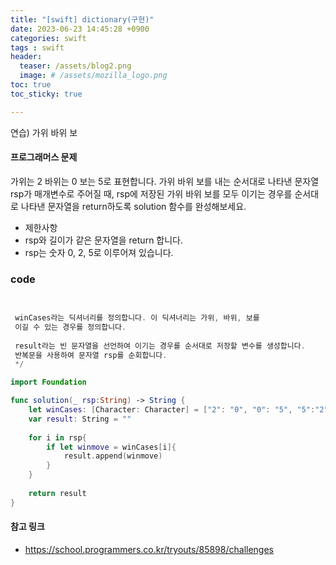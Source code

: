```yaml
---
title: "[swift] dictionary(구현)"
date: 2023-06-23 14:45:28 +0900
categories: swift
tags : swift
header:
  teaser: /assets/blog2.png
  image: # /assets/mozilla_logo.png 
toc: true  
toc_sticky: true 

---
```


연습) 가위 바위 보

#### 프로그래머스 문제

가위는 2 바위는 0 보는 5로 표현합니다. 가위 바위 보를 내는 순서대로 나타낸 문자열 rsp가 매개변수로 주어질 때, rsp에 저장된 가위 바위 보를 모두 이기는 경우를 순서대로 나타낸 문자열을 return하도록 solution 함수를 완성해보세요.

- 제한사항
- rsp와 길이가 같은 문자열을 return 합니다.
- rsp는 숫자 0, 2, 5로 이루어져 있습니다.

### code

```swift

 
 winCases라는 딕셔너리를 정의합니다. 이 딕셔너리는 가위, 바위, 보를
 이길 수 있는 경우를 정의합니다.
 
 result라는 빈 문자열을 선언하여 이기는 경우를 순서대로 저장할 변수를 생성합니다.
 반복문을 사용하여 문자열 rsp를 순회합니다.
 */

import Foundation

func solution(_ rsp:String) -> String {
    let winCases: [Character: Character] = ["2": "0", "0": "5", "5":"2"]
    var result: String = ""
    
    for i in rsp{
        if let winmove = winCases[i]{
            result.append(winmove)
        }
    }
    
    return result
}

```


#### 참고 링크

- https://school.programmers.co.kr/tryouts/85898/challenges
